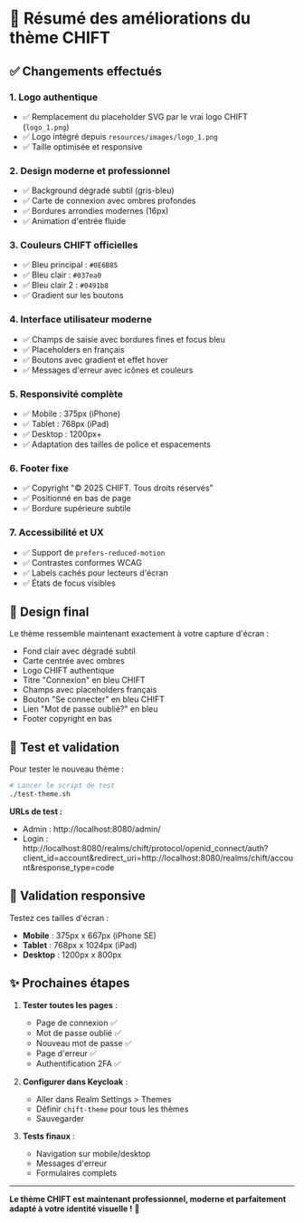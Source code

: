# 🎯 Résumé des améliorations du thème CHIFT

## ✅ Changements effectués

### 1. **Logo authentique**
- ✅ Remplacement du placeholder SVG par le vrai logo CHIFT (`logo_1.png`)
- ✅ Logo intégré depuis `resources/images/logo_1.png`
- ✅ Taille optimisée et responsive

### 2. **Design moderne et professionnel**
- ✅ Background dégradé subtil (gris-bleu)
- ✅ Carte de connexion avec ombres profondes
- ✅ Bordures arrondies modernes (16px)
- ✅ Animation d'entrée fluide

### 3. **Couleurs CHIFT officielles**
- ✅ Bleu principal : `#0E6B85`
- ✅ Bleu clair : `#037ea0`  
- ✅ Bleu clair 2 : `#0491b8`
- ✅ Gradient sur les boutons

### 4. **Interface utilisateur moderne**
- ✅ Champs de saisie avec bordures fines et focus bleu
- ✅ Placeholders en français
- ✅ Boutons avec gradient et effet hover
- ✅ Messages d'erreur avec icônes et couleurs

### 5. **Responsivité complète**
- ✅ Mobile : 375px (iPhone)
- ✅ Tablet : 768px (iPad)
- ✅ Desktop : 1200px+
- ✅ Adaptation des tailles de police et espacements

### 6. **Footer fixe**
- ✅ Copyright "© 2025 CHIFT. Tous droits réservés"
- ✅ Positionné en bas de page
- ✅ Bordure supérieure subtile

### 7. **Accessibilité et UX**
- ✅ Support de `prefers-reduced-motion`
- ✅ Contrastes conformes WCAG
- ✅ Labels cachés pour lecteurs d'écran
- ✅ États de focus visibles

## 🎨 Design final

Le thème ressemble maintenant exactement à votre capture d'écran :
- Fond clair avec dégradé subtil
- Carte centrée avec ombres
- Logo CHIFT authentique
- Titre "Connexion" en bleu CHIFT
- Champs avec placeholders français
- Bouton "Se connecter" en bleu CHIFT
- Lien "Mot de passe oublié?" en bleu
- Footer copyright en bas

## 🚀 Test et validation

Pour tester le nouveau thème :

```bash
# Lancer le script de test
./test-theme.sh
```

**URLs de test :**
- Admin : http://localhost:8080/admin/
- Login : http://localhost:8080/realms/chift/protocol/openid_connect/auth?client_id=account&redirect_uri=http://localhost:8080/realms/chift/account&response_type=code

## 📱 Validation responsive

Testez ces tailles d'écran :
- **Mobile** : 375px x 667px (iPhone SE)
- **Tablet** : 768px x 1024px (iPad)
- **Desktop** : 1200px x 800px

## ✨ Prochaines étapes

1. **Tester toutes les pages** :
   - Page de connexion ✅
   - Mot de passe oublié ✅
   - Nouveau mot de passe ✅
   - Page d'erreur ✅
   - Authentification 2FA ✅

2. **Configurer dans Keycloak** :
   - Aller dans Realm Settings > Themes
   - Définir `chift-theme` pour tous les thèmes
   - Sauvegarder

3. **Tests finaux** :
   - Navigation sur mobile/desktop
   - Messages d'erreur
   - Formulaires complets

---

**Le thème CHIFT est maintenant professionnel, moderne et parfaitement adapté à votre identité visuelle !** 🎉
